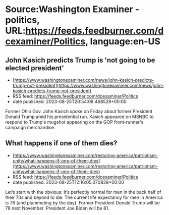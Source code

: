 # Source:Washington Examiner - politics, URL:https://feeds.feedburner.com/dcexaminer/Politics, language:en-US

## John Kasich predicts Trump is 'not going to be elected president'
 - [https://www.washingtonexaminer.com/news/john-kasich-predicts-trump-not-president](https://www.washingtonexaminer.com/news/john-kasich-predicts-trump-not-president)
 - RSS feed: https://feeds.feedburner.com/dcexaminer/Politics
 - date published: 2023-08-25T20:54:08.468529+00:00

Former Ohio Gov. John Kasich spoke on Friday about former President Donald Trump amid his presidential run. Kasich appeared on MSNBC to respond to Trump's mugshot appearing on the GOP front-runner's campaign merchandise.

## What happens if one of them dies?
 - [https://www.washingtonexaminer.com/restoring-america/patriotism-unity/what-happens-if-one-of-them-dies](https://www.washingtonexaminer.com/restoring-america/patriotism-unity/what-happens-if-one-of-them-dies)
 - RSS feed: https://feeds.feedburner.com/dcexaminer/Politics
 - date published: 2023-08-25T12:16:05.070829+00:00

Let’s start with the obvious: It’s perfectly normal for men in the back half of their 70s and beyond to die. The current life expectancy for men in America is 76 (and plummeting by the day). Former President Donald Trump will be 78 next November. President Joe Biden will be 81.

